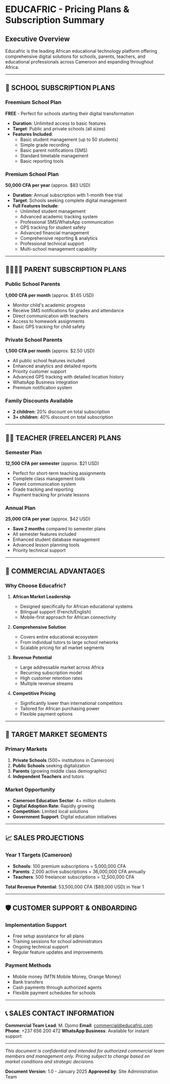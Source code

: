 # EDUCAFRIC - Pricing Plans & Subscription Summary

## Executive Overview

Educafric is the leading African educational technology platform offering comprehensive digital solutions for schools, parents, teachers, and educational professionals across Cameroon and expanding throughout Africa.

---

## 🏫 SCHOOL SUBSCRIPTION PLANS

### Freemium School Plan
**FREE** - Perfect for schools starting their digital transformation
- **Duration**: Unlimited access to basic features
- **Target**: Public and private schools (all sizes)
- **Features Included**:
  - Basic student management (up to 50 students)
  - Simple grade recording
  - Basic parent notifications (SMS)
  - Standard timetable management
  - Basic reporting tools

### Premium School Plan
**50,000 CFA per year** (approx. $83 USD)
- **Duration**: Annual subscription with 1-month free trial
- **Target**: Schools seeking complete digital management
- **Full Features Include**:
  - Unlimited student management
  - Advanced academic tracking system
  - Professional SMS/WhatsApp communication
  - GPS tracking for student safety
  - Advanced financial management
  - Comprehensive reporting & analytics
  - Professional technical support
  - Multi-school management capability

---

## 👨‍👩‍👧‍👦 PARENT SUBSCRIPTION PLANS

### Public School Parents
**1,000 CFA per month** (approx. $1.65 USD)
- Monitor child's academic progress
- Receive SMS notifications for grades and attendance
- Direct communication with teachers
- Access to homework assignments
- Basic GPS tracking for child safety

### Private School Parents
**1,500 CFA per month** (approx. $2.50 USD)
- All public school features included
- Enhanced analytics and detailed reports
- Priority customer support
- Advanced GPS tracking with detailed location history
- WhatsApp Business integration
- Premium notification system

### Family Discounts Available
- **2 children**: 20% discount on total subscription
- **3+ children**: 40% discount on total subscription

---

## 👨‍🏫 TEACHER (FREELANCER) PLANS

### Semester Plan
**12,500 CFA per semester** (approx. $21 USD)
- Perfect for short-term teaching assignments
- Complete class management tools
- Parent communication system
- Grade tracking and reporting
- Payment tracking for private lessons

### Annual Plan
**25,000 CFA per year** (approx. $42 USD)
- **Save 2 months** compared to semester plans
- All semester features included
- Enhanced student database management
- Advanced lesson planning tools
- Priority technical support

---

## 💼 COMMERCIAL ADVANTAGES

### Why Choose Educafric?

1. **African Market Leadership**
   - Designed specifically for African educational systems
   - Bilingual support (French/English)
   - Mobile-first approach for African connectivity

2. **Comprehensive Solution**
   - Covers entire educational ecosystem
   - From individual tutors to large school networks
   - Scalable pricing for all market segments

3. **Revenue Potential**
   - Large addressable market across Africa
   - Recurring subscription model
   - High customer retention rates
   - Multiple revenue streams

4. **Competitive Pricing**
   - Significantly lower than international competitors
   - Tailored for African purchasing power
   - Flexible payment options

---

## 🎯 TARGET MARKET SEGMENTS

### Primary Markets
1. **Private Schools** (500+ institutions in Cameroon)
2. **Public Schools** seeking digitalization
3. **Parents** (growing middle class demographic)
4. **Independent Teachers** and tutors

### Market Opportunity
- **Cameroon Education Sector**: 4+ million students
- **Digital Adoption Rate**: Rapidly growing
- **Competition**: Limited local solutions
- **Government Support**: Digital education initiatives

---

## 📈 SALES PROJECTIONS

### Year 1 Targets (Cameroon)
- **Schools**: 100 premium subscriptions = 5,000,000 CFA
- **Parents**: 2,000 active subscriptions = 36,000,000 CFA annually
- **Teachers**: 500 freelancer subscriptions = 12,500,000 CFA

**Total Revenue Potential**: 53,500,000 CFA ($89,000 USD) in Year 1

---

## 🛡️ CUSTOMER SUPPORT & ONBOARDING

### Implementation Support
- Free setup assistance for all plans
- Training sessions for school administrators
- Ongoing technical support
- Regular feature updates and improvements

### Payment Methods
- Mobile money (MTN Mobile Money, Orange Money)
- Bank transfers
- Cash payments through authorized agents
- Flexible payment schedules for schools

---

## 📞 SALES CONTACT INFORMATION

**Commercial Team Lead**: M. Djomo
**Email**: commercial@educafric.com
**Phone**: +237 656 200 472
**WhatsApp Business**: Available for instant support

---

*This document is confidential and intended for authorized commercial team members and management only. Pricing subject to change based on market conditions and strategic decisions.*

**Document Version**: 1.0 - January 2025
**Approved by**: Site Administration Team